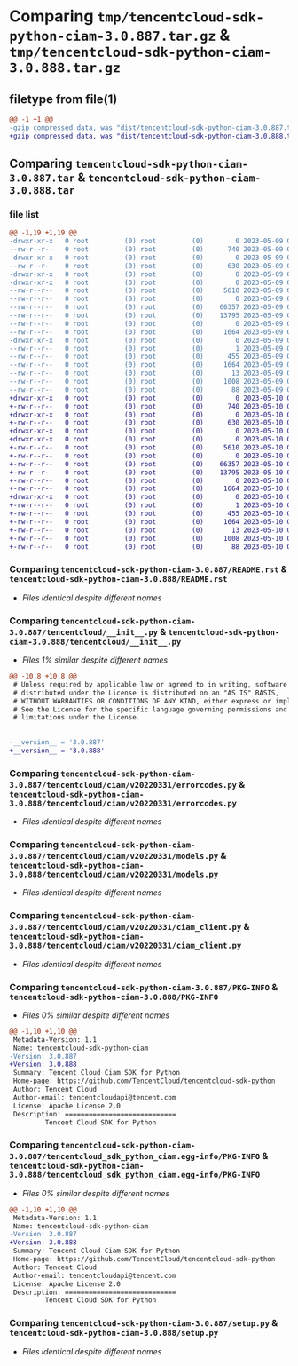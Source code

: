 # Comparing `tmp/tencentcloud-sdk-python-ciam-3.0.887.tar.gz` & `tmp/tencentcloud-sdk-python-ciam-3.0.888.tar.gz`

## filetype from file(1)

```diff
@@ -1 +1 @@
-gzip compressed data, was "dist/tencentcloud-sdk-python-ciam-3.0.887.tar", last modified: Tue May  9 02:33:03 2023, max compression
+gzip compressed data, was "dist/tencentcloud-sdk-python-ciam-3.0.888.tar", last modified: Wed May 10 02:00:37 2023, max compression
```

## Comparing `tencentcloud-sdk-python-ciam-3.0.887.tar` & `tencentcloud-sdk-python-ciam-3.0.888.tar`

### file list

```diff
@@ -1,19 +1,19 @@
-drwxr-xr-x   0 root         (0) root         (0)        0 2023-05-09 02:33:03.000000 tencentcloud-sdk-python-ciam-3.0.887/
--rw-r--r--   0 root         (0) root         (0)      740 2023-05-09 02:33:03.000000 tencentcloud-sdk-python-ciam-3.0.887/README.rst
-drwxr-xr-x   0 root         (0) root         (0)        0 2023-05-09 02:33:03.000000 tencentcloud-sdk-python-ciam-3.0.887/tencentcloud/
--rw-r--r--   0 root         (0) root         (0)      630 2023-05-09 02:33:03.000000 tencentcloud-sdk-python-ciam-3.0.887/tencentcloud/__init__.py
-drwxr-xr-x   0 root         (0) root         (0)        0 2023-05-09 02:33:03.000000 tencentcloud-sdk-python-ciam-3.0.887/tencentcloud/ciam/
-drwxr-xr-x   0 root         (0) root         (0)        0 2023-05-09 02:33:03.000000 tencentcloud-sdk-python-ciam-3.0.887/tencentcloud/ciam/v20220331/
--rw-r--r--   0 root         (0) root         (0)     5610 2023-05-09 02:33:03.000000 tencentcloud-sdk-python-ciam-3.0.887/tencentcloud/ciam/v20220331/errorcodes.py
--rw-r--r--   0 root         (0) root         (0)        0 2023-05-09 02:33:03.000000 tencentcloud-sdk-python-ciam-3.0.887/tencentcloud/ciam/v20220331/__init__.py
--rw-r--r--   0 root         (0) root         (0)    66357 2023-05-09 02:33:03.000000 tencentcloud-sdk-python-ciam-3.0.887/tencentcloud/ciam/v20220331/models.py
--rw-r--r--   0 root         (0) root         (0)    13795 2023-05-09 02:33:03.000000 tencentcloud-sdk-python-ciam-3.0.887/tencentcloud/ciam/v20220331/ciam_client.py
--rw-r--r--   0 root         (0) root         (0)        0 2023-05-09 02:33:03.000000 tencentcloud-sdk-python-ciam-3.0.887/tencentcloud/ciam/__init__.py
--rw-r--r--   0 root         (0) root         (0)     1664 2023-05-09 02:33:03.000000 tencentcloud-sdk-python-ciam-3.0.887/PKG-INFO
-drwxr-xr-x   0 root         (0) root         (0)        0 2023-05-09 02:33:03.000000 tencentcloud-sdk-python-ciam-3.0.887/tencentcloud_sdk_python_ciam.egg-info/
--rw-r--r--   0 root         (0) root         (0)        1 2023-05-09 02:33:03.000000 tencentcloud-sdk-python-ciam-3.0.887/tencentcloud_sdk_python_ciam.egg-info/dependency_links.txt
--rw-r--r--   0 root         (0) root         (0)      455 2023-05-09 02:33:03.000000 tencentcloud-sdk-python-ciam-3.0.887/tencentcloud_sdk_python_ciam.egg-info/SOURCES.txt
--rw-r--r--   0 root         (0) root         (0)     1664 2023-05-09 02:33:03.000000 tencentcloud-sdk-python-ciam-3.0.887/tencentcloud_sdk_python_ciam.egg-info/PKG-INFO
--rw-r--r--   0 root         (0) root         (0)       13 2023-05-09 02:33:03.000000 tencentcloud-sdk-python-ciam-3.0.887/tencentcloud_sdk_python_ciam.egg-info/top_level.txt
--rw-r--r--   0 root         (0) root         (0)     1008 2023-05-09 02:33:03.000000 tencentcloud-sdk-python-ciam-3.0.887/setup.py
--rw-r--r--   0 root         (0) root         (0)       88 2023-05-09 02:33:03.000000 tencentcloud-sdk-python-ciam-3.0.887/setup.cfg
+drwxr-xr-x   0 root         (0) root         (0)        0 2023-05-10 02:00:37.000000 tencentcloud-sdk-python-ciam-3.0.888/
+-rw-r--r--   0 root         (0) root         (0)      740 2023-05-10 02:00:37.000000 tencentcloud-sdk-python-ciam-3.0.888/README.rst
+drwxr-xr-x   0 root         (0) root         (0)        0 2023-05-10 02:00:37.000000 tencentcloud-sdk-python-ciam-3.0.888/tencentcloud/
+-rw-r--r--   0 root         (0) root         (0)      630 2023-05-10 02:00:37.000000 tencentcloud-sdk-python-ciam-3.0.888/tencentcloud/__init__.py
+drwxr-xr-x   0 root         (0) root         (0)        0 2023-05-10 02:00:37.000000 tencentcloud-sdk-python-ciam-3.0.888/tencentcloud/ciam/
+drwxr-xr-x   0 root         (0) root         (0)        0 2023-05-10 02:00:37.000000 tencentcloud-sdk-python-ciam-3.0.888/tencentcloud/ciam/v20220331/
+-rw-r--r--   0 root         (0) root         (0)     5610 2023-05-10 02:00:37.000000 tencentcloud-sdk-python-ciam-3.0.888/tencentcloud/ciam/v20220331/errorcodes.py
+-rw-r--r--   0 root         (0) root         (0)        0 2023-05-10 02:00:37.000000 tencentcloud-sdk-python-ciam-3.0.888/tencentcloud/ciam/v20220331/__init__.py
+-rw-r--r--   0 root         (0) root         (0)    66357 2023-05-10 02:00:37.000000 tencentcloud-sdk-python-ciam-3.0.888/tencentcloud/ciam/v20220331/models.py
+-rw-r--r--   0 root         (0) root         (0)    13795 2023-05-10 02:00:37.000000 tencentcloud-sdk-python-ciam-3.0.888/tencentcloud/ciam/v20220331/ciam_client.py
+-rw-r--r--   0 root         (0) root         (0)        0 2023-05-10 02:00:37.000000 tencentcloud-sdk-python-ciam-3.0.888/tencentcloud/ciam/__init__.py
+-rw-r--r--   0 root         (0) root         (0)     1664 2023-05-10 02:00:37.000000 tencentcloud-sdk-python-ciam-3.0.888/PKG-INFO
+drwxr-xr-x   0 root         (0) root         (0)        0 2023-05-10 02:00:37.000000 tencentcloud-sdk-python-ciam-3.0.888/tencentcloud_sdk_python_ciam.egg-info/
+-rw-r--r--   0 root         (0) root         (0)        1 2023-05-10 02:00:37.000000 tencentcloud-sdk-python-ciam-3.0.888/tencentcloud_sdk_python_ciam.egg-info/dependency_links.txt
+-rw-r--r--   0 root         (0) root         (0)      455 2023-05-10 02:00:37.000000 tencentcloud-sdk-python-ciam-3.0.888/tencentcloud_sdk_python_ciam.egg-info/SOURCES.txt
+-rw-r--r--   0 root         (0) root         (0)     1664 2023-05-10 02:00:37.000000 tencentcloud-sdk-python-ciam-3.0.888/tencentcloud_sdk_python_ciam.egg-info/PKG-INFO
+-rw-r--r--   0 root         (0) root         (0)       13 2023-05-10 02:00:37.000000 tencentcloud-sdk-python-ciam-3.0.888/tencentcloud_sdk_python_ciam.egg-info/top_level.txt
+-rw-r--r--   0 root         (0) root         (0)     1008 2023-05-10 02:00:37.000000 tencentcloud-sdk-python-ciam-3.0.888/setup.py
+-rw-r--r--   0 root         (0) root         (0)       88 2023-05-10 02:00:37.000000 tencentcloud-sdk-python-ciam-3.0.888/setup.cfg
```

### Comparing `tencentcloud-sdk-python-ciam-3.0.887/README.rst` & `tencentcloud-sdk-python-ciam-3.0.888/README.rst`

 * *Files identical despite different names*

### Comparing `tencentcloud-sdk-python-ciam-3.0.887/tencentcloud/__init__.py` & `tencentcloud-sdk-python-ciam-3.0.888/tencentcloud/__init__.py`

 * *Files 1% similar despite different names*

```diff
@@ -10,8 +10,8 @@
 # Unless required by applicable law or agreed to in writing, software
 # distributed under the License is distributed on an "AS IS" BASIS,
 # WITHOUT WARRANTIES OR CONDITIONS OF ANY KIND, either express or implied.
 # See the License for the specific language governing permissions and
 # limitations under the License.
 
 
-__version__ = '3.0.887'
+__version__ = '3.0.888'
```

### Comparing `tencentcloud-sdk-python-ciam-3.0.887/tencentcloud/ciam/v20220331/errorcodes.py` & `tencentcloud-sdk-python-ciam-3.0.888/tencentcloud/ciam/v20220331/errorcodes.py`

 * *Files identical despite different names*

### Comparing `tencentcloud-sdk-python-ciam-3.0.887/tencentcloud/ciam/v20220331/models.py` & `tencentcloud-sdk-python-ciam-3.0.888/tencentcloud/ciam/v20220331/models.py`

 * *Files identical despite different names*

### Comparing `tencentcloud-sdk-python-ciam-3.0.887/tencentcloud/ciam/v20220331/ciam_client.py` & `tencentcloud-sdk-python-ciam-3.0.888/tencentcloud/ciam/v20220331/ciam_client.py`

 * *Files identical despite different names*

### Comparing `tencentcloud-sdk-python-ciam-3.0.887/PKG-INFO` & `tencentcloud-sdk-python-ciam-3.0.888/PKG-INFO`

 * *Files 0% similar despite different names*

```diff
@@ -1,10 +1,10 @@
 Metadata-Version: 1.1
 Name: tencentcloud-sdk-python-ciam
-Version: 3.0.887
+Version: 3.0.888
 Summary: Tencent Cloud Ciam SDK for Python
 Home-page: https://github.com/TencentCloud/tencentcloud-sdk-python
 Author: Tencent Cloud
 Author-email: tencentcloudapi@tencent.com
 License: Apache License 2.0
 Description: ============================
         Tencent Cloud SDK for Python
```

### Comparing `tencentcloud-sdk-python-ciam-3.0.887/tencentcloud_sdk_python_ciam.egg-info/PKG-INFO` & `tencentcloud-sdk-python-ciam-3.0.888/tencentcloud_sdk_python_ciam.egg-info/PKG-INFO`

 * *Files 0% similar despite different names*

```diff
@@ -1,10 +1,10 @@
 Metadata-Version: 1.1
 Name: tencentcloud-sdk-python-ciam
-Version: 3.0.887
+Version: 3.0.888
 Summary: Tencent Cloud Ciam SDK for Python
 Home-page: https://github.com/TencentCloud/tencentcloud-sdk-python
 Author: Tencent Cloud
 Author-email: tencentcloudapi@tencent.com
 License: Apache License 2.0
 Description: ============================
         Tencent Cloud SDK for Python
```

### Comparing `tencentcloud-sdk-python-ciam-3.0.887/setup.py` & `tencentcloud-sdk-python-ciam-3.0.888/setup.py`

 * *Files identical despite different names*


